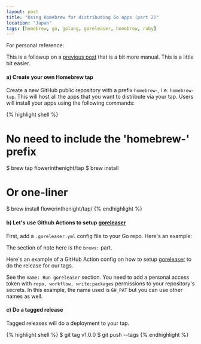```yaml
---
layout: post
title: "Using Homebrew for distributing Go apps (part 2)"
location: "Japan"
tags: [homebrew, go, golang, goreleaser, homebrew, ruby]
---
```


For personal reference:

This is a followup on a [previous post](https://flowerinthenight.com/blog/2019/07/30/homebrew-golang) that is a bit more manual. This is a little bit easier.

#### a) Create your own Homebrew tap

Create a new GitHub public repository with a prefix `homebrew-`, i.e. `homebrew-tap`. This will host all the apps that you want to distribute via your tap. Users will install your apps using the following commands:

{% highlight shell %}
# No need to include the 'homebrew-' prefix
$ brew tap flowerinthenight/tap
$ brew install <toolname>

# Or one-liner
$ brew install flowerinthenight/tap/<toolname>
{% endhighlight %}

#### b) Let's use Github Actions to setup [goreleaser](https://github.com/goreleaser/goreleaser)

First, add a `.goreleaser.yml` config file to your Go repo. Here's an example:

<script src="https://emgithub.com/embed-v2.js?target=https%3A%2F%2Fgithub.com%2Fflowerinthenight%2Fkubepfm%2Fblob%2Fmaster%2F.goreleaser.yml&style=default&type=code&showBorder=on&showLineNumbers=on&showFileMeta=on&showFullPath=on&showCopy=on"></script>

The section of note here is the `brews:` part.

Here's an example of a GitHub Action config on how to setup [goreleaser](https://github.com/goreleaser/goreleaser) to do the release for our tags.

<script src="https://emgithub.com/embed-v2.js?target=https%3A%2F%2Fgithub.com%2Fflowerinthenight%2Fkubepfm%2Fblob%2Fmaster%2F.github%2Fworkflows%2Fmain.yml&style=default&type=code&showBorder=on&showLineNumbers=on&showFileMeta=on&showFullPath=on&showCopy=on"></script>

See the `name: Run goreleaser` section. You need to add a personal access token with `repo, workflow, write:packages` permissions to your repository's secrets. In this example, the name used is `GH_PAT` but you can use other names as well.

#### c) Do a tagged release

Tagged releases will do a deployment to your tap.

{% highlight shell %}
$ git tag v1.0.0
$ git push --tags
{% endhighlight %}

